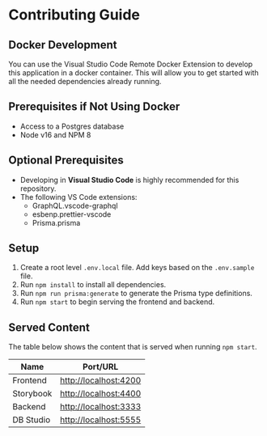 # Contributing Guide

## Docker Development

You can use the Visual Studio Code Remote Docker Extension to develop this
application in a docker container. This will allow you to get started with all
the needed dependencies already running.

## Prerequisites if Not Using Docker

- Access to a Postgres database
- Node v16 and NPM 8

## Optional Prerequisites

- Developing in **Visual Studio Code** is highly recommended for this
  repository.
- The following VS Code extensions:
  - GraphQL.vscode-graphql
  - esbenp.prettier-vscode
  - Prisma.prisma

## Setup

1. Create a root level `.env.local` file. Add keys based on the `.env.sample`
   file.
2. Run `npm install` to install all dependencies.
3. Run `npm run prisma:generate` to generate the Prisma type definitions.
4. Run `npm start` to begin serving the frontend and backend.

## Served Content

The table below shows the content that is served when running `npm start`.

| Name      | Port/URL                |
| --------- | ----------------------- |
| Frontend  | <http://localhost:4200> |
| Storybook | <http://localhost:4400> |
| Backend   | <http://localhost:3333> |
| DB Studio | <http://localhost:5555> |

